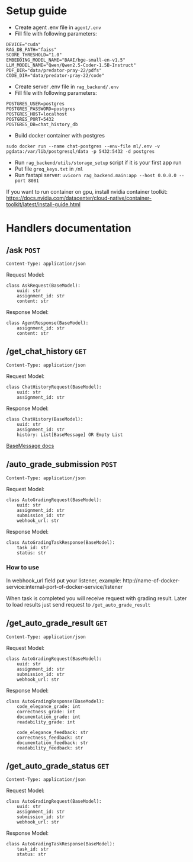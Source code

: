 # **Setup guide**
- Create agent .env file in ``agent/.env``
- Fill file with following parameters:
```
DEVICE="cuda"
RAG_DB_PATH="faiss"
SCORE_THRESHOLD="1.0"
EMBEDDING_MODEL_NAME="BAAI/bge-small-en-v1.5"
LLM_MODEL_NAME="Qwen/Qwen2.5-Coder-1.5B-Instruct"
PDF_DIR="data/predator-pray-22/pdfs"
CODE_DIR="data/predator-pray-22/code"
```
- Create server .env file in ``rag_backend/.env``
- Fill file with following parameters:
```
POSTGRES_USER=postgres
POSTGRES_PASSWORD=postgres
POSTGRES_HOST=localhost
POSTGRES_PORT=5432
POSTGRES_DB=chat_history_db
```
- Build docker container with postgres
```
sudo docker run --name chat-postgres --env-file ml/.env -v pgdata:/var/lib/postgresql/data -p 5432:5432 -d postgres
```
- Run `rag_backend/utils/storage_setup` script if it is your first app run
- Put file `groq_keys.txt` in `/ml`
- Run fastapi server: `uvicorn rag_backend.main:app --host 0.0.0.0 --port 8081 `

If you want to run container on gpu, install nvidia container toolkit: https://docs.nvidia.com/datacenter/cloud-native/container-toolkit/latest/install-guide.html

# Handlers documentation
## **/ask** `POST` 

`Content-Type: application/json`

Request Model:
```
class AskRequest(BaseModel):
    uuid: str
    assignment_id: str
    content: str
```

Response Model:
```
class AgentResponse(BaseModel):
    assignment_id: str
    content: str
```

## **/get_chat_history** `GET`

`Content-Type: application/json`

Request Model:
```
class ChatHistoryRequest(BaseModel):
    uuid: str
    assignment_id: str
```

Response Model:
```
class ChatHistory(BaseModel):
    uuid: str
    assignment_id: str
    history: List[BaseMessage] OR Empty List
```

[BaseMessage docs](https://python.langchain.com/api_reference/core/messages/langchain_core.messages.base.BaseMessage.html)

## **/auto_grade_submission** `POST` 

`Content-Type: application/json`

Request Model:
```
class AutoGradingRequest(BaseModel):
    uuid: str
    assignment_id: str
    submission_id: str
    webhook_url: str 
```

Response Model:
```
class AutoGradingTaskResponse(BaseModel):
    task_id: str
    status: str
```

### How to use
In webhook_url field put your listener, example:
http://name-of-docker-service:internal-port-of-docker-service/listener

When task is completed you will receive request with grading result.
Later to load results just send request to `/get_auto_grade_result`

## **/get_auto_grade_result** `GET` 

`Content-Type: application/json`

Request Model:
```
class AutoGradingRequest(BaseModel):
    uuid: str
    assignment_id: str
    submission_id: str
    webhook_url: str 
```

Response Model:
```
class AutoGradingResponse(BaseModel):
    code_elegance_grade: int
    correctness_grade: int
    documentation_grade: int
    readability_grade: int

    code_elegance_feedback: str
    correctness_feedback: str
    documentation_feedback: str
    readability_feedback: str
```

## **/get_auto_grade_status** `GET`     

`Content-Type: application/json`

Request Model:
```
class AutoGradingRequest(BaseModel):
    uuid: str
    assignment_id: str
    submission_id: str
    webhook_url: str 
```

Response Model:
```
class AutoGradingTaskResponse(BaseModel):
    task_id: str
    status: str
```